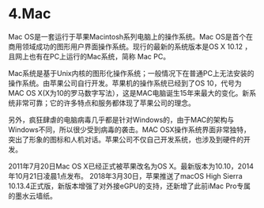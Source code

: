 # 4.Mac

Mac OS是一套运行于苹果Macintosh系列电脑上的操作系统。Mac OS是首个在商用领域成功的图形用户界面操作系统。现行的最新的系统版本是OS X 10.12 ，且网上也有在PC上运行的Mac系统，简称 Mac PC。

Mac系统是基于Unix内核的图形化操作系统；一般情况下在普通PC上无法安装的操作系统。由苹果公司自行开发。苹果机的操作系统已经到了OS 10，代号为MAC OS X(X为10的罗马数字写法），这是MAC电脑诞生15年来最大的变化。新系统非常可靠；它的许多特点和服务都体现了苹果公司的理念。

另外，疯狂肆虐的电脑病毒几乎都是针对Windows的，由于MAC的架构与Windows不同，所以很少受到病毒的袭击。MAC OSX操作系统界面非常独特，突出了形象的图标和人机对话。苹果公司不仅自己开发系统，也涉及到硬件的开发。

2011年7月20日Mac OS X已经正式被苹果改名为OS X。最新版本为10.10，2014年10月21日凌晨1点发布。
2018年3月30日，苹果推送了macOS High Sierra 10.13.4正式版，新版本增强了对外接eGPU的支持，还新增了此前iMac Pro专属的墨水云墙纸。